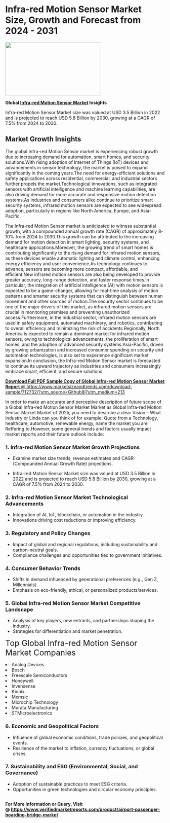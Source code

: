 <H1>Infra-red Motion Sensor Market Size, Growth and Forecast from 2024 - 2031</H1><img class="aligncenter size-medium wp-image-584254" src="https://thirdeyenews.in/wp-content/uploads/2024/09/Global-Market-Research-300x168.jpeg" alt="" width="300" height="168" /><p><strong>Global&nbsp;<a href="https://www.marketsizeandtrends.com/download-sample/712732/?utm_source=Github8j?utm_medium=213">Infra-red Motion Sensor Market</a> Insights</strong></p><p>Infra-red Motion Sensor Market size was valued at USD 3.5 Billion in 2022 and is projected to reach USD 5.8 Billion by 2030, growing at a CAGR of 7.5% from 2024 to 2030.</p><p><h2>Market Growth Insights</h2> <p>The global Infra-red Motion Sensor market is experiencing robust growth due to increasing demand for automation, smart homes, and security solutions.With rising adoption of Internet of Things (IoT) devices and advancements in sensor technology, the market is poised to expand significantly in the coming years.The need for energy-efficient solutions and safety applications across residential, commercial, and industrial sectors further propels the market.Technological innovations, such as integrated sensors with artificial intelligence and machine learning capabilities, are also driving demand for more accurate and responsive motion detection systems.As industries and consumers alike continue to prioritize smart security systems, infrared motion sensors are expected to see widespread adoption, particularly in regions like North America, Europe, and Asia-Pacific.</p> <p><a href="#"></a></p> <p>The Infra-red Motion Sensor market is anticipated to witness substantial growth, with a compounded annual growth rate (CAGR) of approximately 8-10% from 2024 to 2030.This growth can be attributed to the increasing demand for motion detection in smart lighting, security systems, and healthcare applications.Moreover, the growing trend of smart homes is contributing significantly to the rising demand for infrared motion sensors, as these devices enable automatic lighting and climate control, enhancing energy efficiency and user convenience.As technology continues to advance, sensors are becoming more compact, affordable, and efficient.New infrared motion sensors are also being developed to provide greater accuracy, long-range detection, and faster response times.In particular, the integration of artificial intelligence (AI) with motion sensors is expected to be a game-changer, allowing for real-time analysis of motion patterns and smarter security systems that can distinguish between human movement and other sources of motion.The security sector continues to be one of the major drivers of this market, as infrared motion sensors are crucial in monitoring premises and preventing unauthorized access.Furthermore, in the industrial sector, infrared motion sensors are used in safety equipment, automated machinery, and robotics, contributing to overall efficiency and minimizing the risk of accidents.Regionally, North America is expected to remain a dominant market for infrared motion sensors, owing to technological advancements, the proliferation of smart homes, and the adoption of advanced security systems.Asia-Pacific, driven by growing urbanization and increased consumer spending on security and automation technologies, is also set to experience significant market expansion.In conclusion, the Infra-red Motion Sensor market is forecasted to continue its upward trajectory as industries and consumers increasingly embrace smart, efficient, and secure solutions.<p><a href="#"></p><p><span class=""><strong>Download Full PDF Sample Copy of Global Infra-red Motion Sensor Market Report</strong> @ <a href="https://www.marketsizeandtrends.com/download-sample/712732/?utm_source=Github8j?utm_medium=213" target="_blank">https://www.marketsizeandtrends.com/download-sample/712732/?utm_source=Github8j?utm_medium=213</a></span></p><p>In order to make an accurate and perceptive description of future scope of a Global&nbsp;Infra-red Motion Sensor Market Market as Global&nbsp;Infra-red Motion Sensor Market Market of 2025, you need to describe a clear Vision &ndash; What Industry or Linda can you think of for example: Quote from a Technology, healthcare, automotive, renewable energy, name the market you are Reffering to.However, some general trends and factors usually impact market reports and their future outlook include:</p><h3>1.&nbsp;<strong>Infra-red Motion Sensor Market Growth Projections</strong></h3><ul><li>Examine market size trends, revenue estimates and CAGR (Compounded Annual Growth Rate) projections.</li><li><p>Infra-red Motion Sensor Market size was valued at USD 3.5 Billion in 2022 and is projected to reach USD 5.8 Billion by 2030, growing at a CAGR of 7.5% from 2024 to 2030.</p></li></ul><h3>2.&nbsp;<strong>Infra-red Motion Sensor Market Technological Advancements</strong></h3><ul><li>Integration of AI, IoT, blockchain, or automation in the industry.</li><li>Innovations driving cost reductions or improving efficiency.</li></ul><h3>3.&nbsp;<strong>Regulatory and Policy Changes</strong></h3><ul><li>Impact of global and regional regulations, including sustainability and carbon-neutral goals.</li><li>Compliance challenges and opportunities tied to government initiatives.</li></ul><h3>4.&nbsp;<strong>Consumer Behavior Trends</strong></h3><ul><li>Shifts in demand influenced by generational preferences (e.g., Gen Z, Millennials).</li><li>Emphasis on eco-friendly, ethical, or personalized products/services.</li></ul><h3>5.&nbsp;<strong>Global Infra-red Motion Sensor Market Competitive Landscape</strong></h3><ul><li>Analysis of key players, new entrants, and partnerships shaping the industry.</li><li>Strategies for differentiation and market penetration.</li></ul><p data-pm-slice="1 1 []"><span style="color: inherit; font-family: inherit; font-size: 25px;">Top Global Infra-red Motion Sensor Market Companies</span></p><div class="" data-test-id=""><p><li>Analog Devices</li><li> Bosch</li><li> Freescale Semiconductors</li><li> Honeywell</li><li> Invensense</li><li> Kionix.</li><li> Memsic</li><li> Microchip Technology</li><li> Murata Manufacturing</li><li> STMicroelectronics</li></p></div><h3>6.&nbsp;<strong>Economic and Geopolitical Factors</strong></h3><ul><li>Influence of global economic conditions, trade policies, and geopolitical events.</li><li>Resilience of the market to inflation, currency fluctuations, or global crises.</li></ul><h3>7.&nbsp;<strong>Sustainability and ESG (Environmental, Social, and Governance)</strong></h3><ul><li>Adoption of sustainable practices to meet ESG criteria.</li><li>Opportunities in green technologies and circular economy principles.</li></ul><h2><strong style="font-size: 14px;">For More Information or Query, Visit @&nbsp;</strong><a style="background-color: #ffffff; font-size: 14px;" href="https://www.marketsizeandtrends.com/report/infra-red-motion-sensor-market/" target="_blank">https://www.verifiedmarketreports.com/product/airport-passenger-boarding-bridge-market</a></h2>